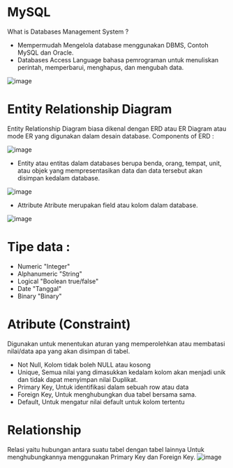 # MySQL
What is Databases Management System ?
- Mempermudah Mengelola database menggunakan DBMS, Contoh MySQL dan Oracle.
- Databases Access Language bahasa pemrograman untuk menuliskan perintah, memperbarui, menghapus, dan mengubah data.
  
![image](https://github.com/user-attachments/assets/db22ab8a-21c1-4187-b9ae-38a8e7fee0a9)

# Entity Relationship Diagram
Entity Relationship Diagram biasa dikenal dengan ERD atau ER Diagram atau mode ER yang digunakan dalam desain database.
Components of ERD :

![image](https://github.com/user-attachments/assets/2cb694f8-b456-4060-9e20-ac99212784ac)
- Entity atau entitas dalam databases berupa benda, orang, tempat, unit, atau objek yang mempresentasikan data dan data tersebut akan disimpan kedalam database.

![image](https://github.com/user-attachments/assets/767a15c9-4f90-4327-a3ed-b10afdb7f4f1)

- Attribute 
Atribute merupakan field atau kolom dalam database.

![image](https://github.com/user-attachments/assets/8cf6010f-6dab-4312-addc-dbb374c777cb)

# Tipe data :
- Numeric "Integer"
- Alphanumeric "String"
- Logical "Boolean true/false"
- Date "Tanggal"
- Binary "Binary"

# Atribute (Constraint)
Digunakan untuk menentukan aturan yang memperolehkan atau membatasi nilai/data apa yang akan disimpan di tabel.
- Not Null, Kolom tidak boleh NULL atau kosong
- Unique, Semua nilai yang dimasukkan kedalam kolom akan menjadi unik dan tidak dapat menyimpan nilai Duplikat.
- Primary Key, Untuk identifikasi dalam sebuah row atau data
- Foreign Key, Untuk menghubungkan dua tabel bersama sama.
- Default, Untuk mengatur nilai default untuk kolom tertentu

 # Relationship
 Relasi yaitu hubungan antara suatu tabel dengan tabel lainnya Untuk menghubungkannya menggunakan Primary Key dan Foreign Key.
 ![image](https://github.com/user-attachments/assets/6cc5e2f9-925f-467f-81cc-009d217f3a23)

 
